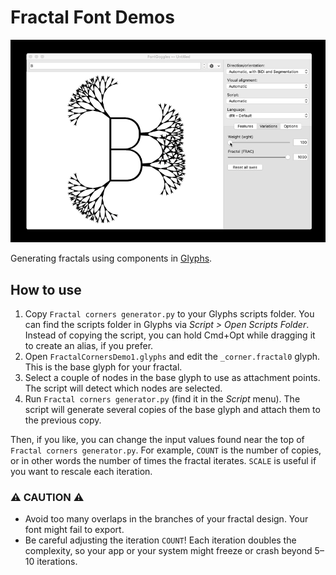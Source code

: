 # Fractal Font Demos

![](demo.gif "Animation of a variable font with fractal components")

Generating fractals using components in [Glyphs](https://glyphsapp.com/).

## How to use

1. Copy `Fractal corners generator.py` to your Glyphs scripts folder. You can find the scripts folder in Glyphs via *Script > Open Scripts Folder*. Instead of copying the script, you can hold Cmd+Opt while dragging it to create an alias, if you prefer.
2. Open `FractalCornersDemo1.glyphs` and edit the `_corner.fractal0` glyph. This is the base glyph for your fractal.
3. Select a couple of nodes in the base glyph to use as attachment points. The script will detect which nodes are selected.
4. Run `Fractal corners generator.py` (find it in the *Script* menu). The script will generate several copies of the base glyph and attach them to the previous copy.

Then, if you like, you can change the input values found near the top of `Fractal corners generator.py`. For example, `COUNT` is the number of copies, or in other words the number of times the fractal iterates. `SCALE` is useful if you want to rescale each iteration.

### ⚠️ CAUTION ⚠️

- Avoid too many overlaps in the branches of your fractal design. Your font might fail to export.
- Be careful adjusting the iteration `COUNT`! Each iteration doubles the complexity, so your app or your system might freeze or crash beyond 5–10 iterations.
